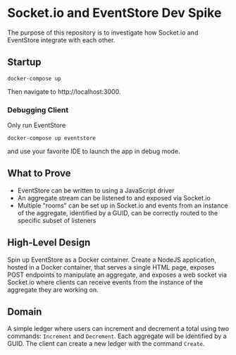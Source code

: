 # Socket.io and EventStore Dev Spike

The purpose of this repository is to investigate how Socket.io and EventStore integrate with each other.

## Startup

```
docker-compose up
```

Then navigate to http://localhost:3000.

### Debugging Client

Only run EventStore

```
docker-compose up eventstore
```

and use your favorite IDE to launch the app in debug mode.

## What to Prove

- EventStore can be written to using a JavaScript driver
- An aggregate stream can be listened to and exposed via Socket.io
- Multiple "rooms" can be set up in Socket.io and events from an instance of the aggregate, identified by a GUID, can be correctly routed to the specific subset of listeners

## High-Level Design

Spin up EventStore as a Docker container. Create a NodeJS application, hosted in a Docker container, that serves a single HTML page, exposes POST endpoints to manipulate an aggregate, and exposes a web socket via Socket.io where clients can receive events from the instance of the aggregate they are working on.

## Domain

A simple ledger where users can increment and decrement a total using two commands: `Increment` and `Decrement`. Each aggregate will be identified by a GUID. The client can create a new ledger with the command `Create`.
